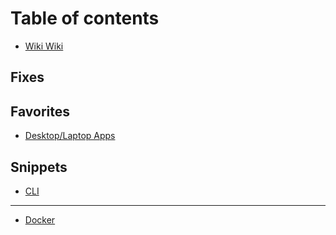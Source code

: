 # Table of contents

* [Wiki Wiki](README.md)

## Fixes

## Favorites

* [Desktop/Laptop Apps](favorites/desktop-laptop-apps.md)

## Snippets

* [CLI](snippets/cli.md)

---

* [Docker](docker.md)

